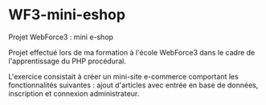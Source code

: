# WF3-mini-eshop
Projet WebForce3 : mini e-shop

Projet effectué lors de ma formation à l'école WebForce3 dans le cadre de l'apprentissage du PHP procédural.

L'exercice consistait à créer un mini-site e-commerce comportant les fonctionnalités suivantes : ajout d'articles avec entrée en base de données, inscription et connexion administrateur.
